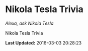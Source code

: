 # Nikola Tesla Trivia
*Alexa, ask Nikola Tesla*

Nikola Tesla Trivia

**Last Updated:** 2016-03-03 20:28:23